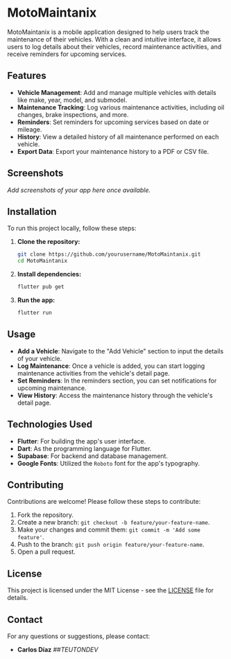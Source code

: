
# MotoMaintanix

MotoMaintanix is a mobile application designed to help users track the maintenance of their vehicles. With a clean and intuitive interface, it allows users to log details about their vehicles, record maintenance activities, and receive reminders for upcoming services.

## Features

- **Vehicle Management**: Add and manage multiple vehicles with details like make, year, model, and submodel.
- **Maintenance Tracking**: Log various maintenance activities, including oil changes, brake inspections, and more.
- **Reminders**: Set reminders for upcoming services based on date or mileage.
- **History**: View a detailed history of all maintenance performed on each vehicle.
- **Export Data**: Export your maintenance history to a PDF or CSV file.

## Screenshots

_Add screenshots of your app here once available._

## Installation

To run this project locally, follow these steps:

1. **Clone the repository:**

   ```bash
   git clone https://github.com/yourusername/MotoMaintanix.git
   cd MotoMaintanix
   ```

2. **Install dependencies:**

   ```bash
   flutter pub get
   ```

3. **Run the app:**

   ```bash
   flutter run
   ```

## Usage

- **Add a Vehicle**: Navigate to the "Add Vehicle" section to input the details of your vehicle.
- **Log Maintenance**: Once a vehicle is added, you can start logging maintenance activities from the vehicle's detail page.
- **Set Reminders**: In the reminders section, you can set notifications for upcoming maintenance.
- **View History**: Access the maintenance history through the vehicle's detail page.

## Technologies Used

- **Flutter**: For building the app's user interface.
- **Dart**: As the programming language for Flutter.
- **Supabase**: For backend and database management.
- **Google Fonts**: Utilized the `Roboto` font for the app's typography.

## Contributing

Contributions are welcome! Please follow these steps to contribute:

1. Fork the repository.
2. Create a new branch: `git checkout -b feature/your-feature-name`.
3. Make your changes and commit them: `git commit -m 'Add some feature'`.
4. Push to the branch: `git push origin feature/your-feature-name`.
5. Open a pull request.

## License

This project is licensed under the MIT License - see the [LICENSE](LICENSE) file for details.

## Contact

For any questions or suggestions, please contact:

- **Carlos Díaz** ##*TEUTONDEV*
